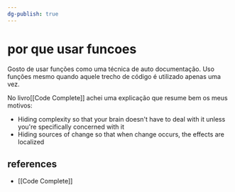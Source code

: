 ```yaml
---
dg-publish: true
---
```

# por que usar funcoes

Gosto de usar funções como uma técnica de auto documentação. Uso funções mesmo quando aquele trecho de código é utilizado apenas uma vez.

No livro[[Code Complete]] achei uma explicação que resume bem os meus motivos:

- Hiding complexity so that your brain doesn't have to deal with it unless you're specifically concerned with it
- Hiding sources of change so that when change occurs, the effects are localized



## references

- [[Code Complete]]